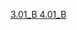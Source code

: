 <a href="https://docs.google.com/document/d/1Di5LTx6QHtNzmWNyyesCYr3OE9WOleH2o41wJbPoTUI/edit?usp=sharing" >3.01_B </a>
<a href="https://docs.google.com/document/d/10eNnYWeNi-L4agxhmBnoxAZyW6zr2p8llus2amq2VTo/edit?usp=sharing" >4.01_B </a>

